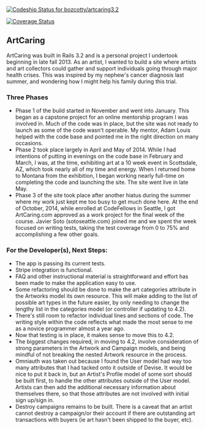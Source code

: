 [ ![Codeship Status for bozcotty/artcaring3.2](https://www.codeship.io/projects/28cb5180-46b3-0132-d0d9-567d034e6ff3/status)](https://www.codeship.io/projects/45390)

[![Coverage Status](https://coveralls.io/repos/bozcotty/artcaring3.2/badge.png?branch=readme)](https://coveralls.io/r/bozcotty/artcaring3.2?branch=readme)

## ArtCaring

ArtCaring was built in Rails 3.2 and is a personal project I undertook beginning in late fall 2013. As an artist, I wanted to build a site where artists and art collectors could gather and support individuals going through major health crises. This was inspired by my nephew's cancer diagnosis last summer, and wondering how I might help his family during this trial.


### Three Phases

- Phase 1 of the build started in November and went into January. This began as a capstone project for an online mentorship program I was involved in. Much of the code was in place, but the site was not ready to launch as some of the code wasn't operable. My mentor, Adam Louis helped with the code base and pointed me in the right direction on many occasions.
- Phase 2 took place largely in April and May of 2014. While I had intentions of putting in evenings on the code base in February and March, I was, at the time, exhibiting art at a 10 week event in Scottsdale, AZ, which took nearly all of my time and energy. When I returned home to Montana from the exhibition, I began working nearly full-time on completing the code and launching the site. The site went live in late May.
- Phase 3 of the site took place after another hiatus during the summer where my work just kept me too busy to get much done here. At the end of October, 2014, while enrolled at CodeFellows in Seattle, I got ArtCaring.com approved as a work project for the final week of the course. Javier Soto (sotoseattle.com) joined me and we spent the week focused on writing tests, taking the test coverage from 0 to 75% and accomplishing a few other goals.


### For the Developer(s), Next Steps:

- The app is passing its current tests.
- Stripe integration is functional.
- FAQ and other instructional material is straightforward and effort has been made to make the application easy to use.
- Some refactoring should be done to make the art categories attribute in the Artworks model its own resource. This will make adding to the list of possible art types in the future easier, by only needing to change the lengthy list in the categories model (or controller if updating to 4.2).
- There's still room to refactor individual lines and sections of code. The writing style within the code reflects what made the most sense to me as a novice programmer almost a year ago.
- Now that testing is in place, it makes sense to move this to 4.2.
- The biggest changes required, in moving to 4.2, involve consideration of strong parameters in the Artwork and Campaign models, and being mindful of not breaking the nested Artwork resource in the process.
- Omniauth was taken out because I found the User model had way too many attributes that I had tacked onto it outside of Devise. It would be nice to put it back in, but an Artist's Profile model of some sort should be built first, to handle the other attributes outside of the User model. Artists can then add the additional necessary information about themselves there, so that those attributes are not involved with initial sign up/sign in.
- Destroy campaigns remains to be built. There is a caveat that an artist cannot destroy a campaign/or their account if there are outstanding art transactions with buyers (ie art hasn't been shipped to the buyer, etc).
